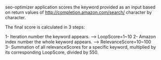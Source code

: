 seo-optimizer application scores the keyword provided as an input based on return values of http://completion.amazon.com/search/ character by character.

The final score is calculated in 3 steps:

1- Iteration number the keyword appears.          --> LoopScore=1~10
2- Amazon index number the whole keyword appears. --> RelevanceScore=10~100  
3- Summation of all relevanceScores for a specific keyword, multiplied by its corresponding LoopScore, divided by 550. 
